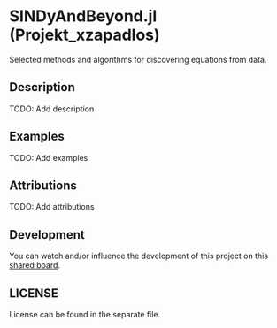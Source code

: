 # SINDyAndBeyond.jl (Projekt_xzapadlos)
Selected methods and algorithms for discovering equations from data.

## Description
TODO: Add description
## Examples
TODO: Add examples
## Attributions
TODO: Add attributions

## Development
You can watch and/or influence the development of this project on this [shared board](https://vikunja.zapadlo.name/share/DyZYnJkWGknxWdDZisapqjUCgSfIAlFUlMBKGWhi/auth).
## LICENSE
License can be found in the separate file.